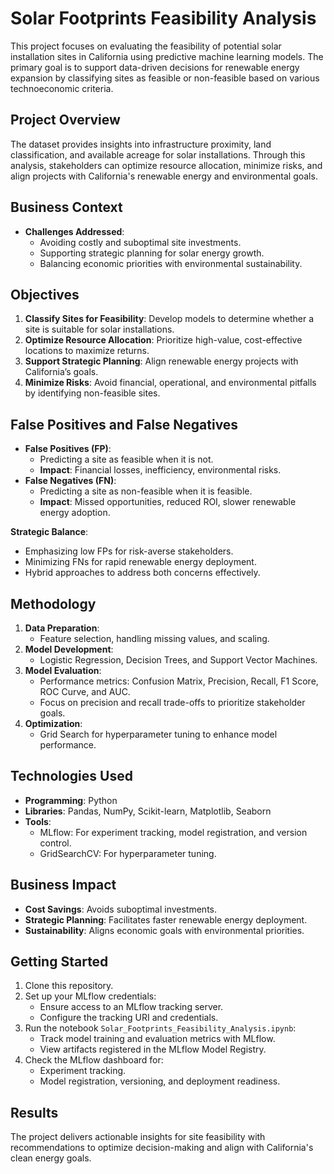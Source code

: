 # Solar Footprints Feasibility Analysis

This project focuses on evaluating the feasibility of potential solar installation sites in California using predictive machine learning models. The primary goal is to support data-driven decisions for renewable energy expansion by classifying sites as feasible or non-feasible based on various technoeconomic criteria.

## Project Overview
The dataset provides insights into infrastructure proximity, land classification, and available acreage for solar installations. Through this analysis, stakeholders can optimize resource allocation, minimize risks, and align projects with California's renewable energy and environmental goals.

## Business Context
- **Challenges Addressed**:
  - Avoiding costly and suboptimal site investments.
  - Supporting strategic planning for solar energy growth.
  - Balancing economic priorities with environmental sustainability.

## Objectives
1. **Classify Sites for Feasibility**: Develop models to determine whether a site is suitable for solar installations.
2. **Optimize Resource Allocation**: Prioritize high-value, cost-effective locations to maximize returns.
3. **Support Strategic Planning**: Align renewable energy projects with California’s goals.
4. **Minimize Risks**: Avoid financial, operational, and environmental pitfalls by identifying non-feasible sites.

## False Positives and False Negatives
- **False Positives (FP)**:
  - Predicting a site as feasible when it is not.
  - **Impact**: Financial losses, inefficiency, environmental risks.
- **False Negatives (FN)**:
  - Predicting a site as non-feasible when it is feasible.
  - **Impact**: Missed opportunities, reduced ROI, slower renewable energy adoption.

**Strategic Balance**:
- Emphasizing low FPs for risk-averse stakeholders.
- Minimizing FNs for rapid renewable energy deployment.
- Hybrid approaches to address both concerns effectively.

## Methodology
1. **Data Preparation**:
   - Feature selection, handling missing values, and scaling.
2. **Model Development**:
   - Logistic Regression, Decision Trees, and Support Vector Machines.
3. **Model Evaluation**:
   - Performance metrics: Confusion Matrix, Precision, Recall, F1 Score, ROC Curve, and AUC.
   - Focus on precision and recall trade-offs to prioritize stakeholder goals.
4. **Optimization**:
   - Grid Search for hyperparameter tuning to enhance model performance.

## Technologies Used
- **Programming**: Python
- **Libraries**: Pandas, NumPy, Scikit-learn, Matplotlib, Seaborn
- **Tools**:
  - MLflow: For experiment tracking, model registration, and version control.
  - GridSearchCV: For hyperparameter tuning.

## Business Impact
- **Cost Savings**: Avoids suboptimal investments.
- **Strategic Planning**: Facilitates faster renewable energy deployment.
- **Sustainability**: Aligns economic goals with environmental priorities.

## Getting Started
1. Clone this repository.
2. Set up your MLflow credentials:
   - Ensure access to an MLflow tracking server.
   - Configure the tracking URI and credentials.
4. Run the notebook `Solar_Footprints_Feasibility_Analysis.ipynb`:
   - Track model training and evaluation metrics with MLflow.
   - View artifacts registered in the MLflow Model Registry.
5. Check the MLflow dashboard for:
   - Experiment tracking.
   - Model registration, versioning, and deployment readiness.

## Results
The project delivers actionable insights for site feasibility with recommendations to optimize decision-making and align with California's clean energy goals.

